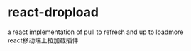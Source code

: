 # react-dropload
a react implementation of pull to refresh and up to loadmore
<br />
react移动端上拉加载插件


